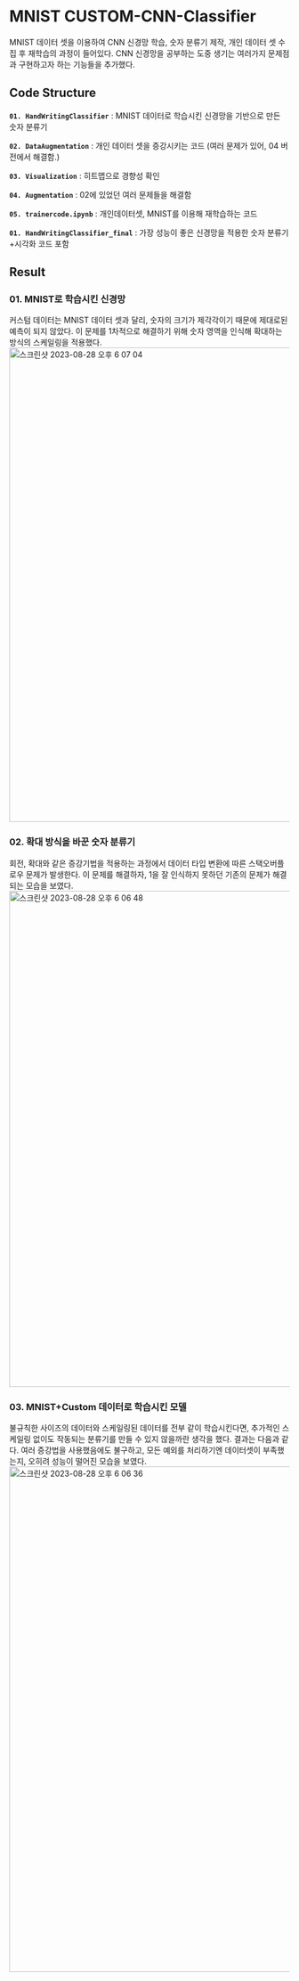# MNIST CUSTOM-CNN-Classifier

MNIST 데이터 셋을 이용하여 CNN 신경망 학습, 숫자 분류기 제작, 개인 데이터 셋 수집 후 재학습의 과정이 들어있다. CNN 신경망을 공부하는 도중 생기는 여러가지 문제점과 구현하고자 하는 기능들을 추가했다. 

## Code Structure

**`01. HandWritingClassifier`** : MNIST 데이터로 학습시킨 신경망을 기반으로 만든 숫자 분류기 

**`02. DataAugmentation`** : 개인 데이터 셋을 증강시키는 코드 (여러 문제가 있어, 04 버전에서 해결함.)

**`03. Visualization`** : 히트맵으로 경향성 확인

**`04. Augmentation`** : 02에 있었던 여러 문제들을 해결함 

**`05. trainercode.ipynb`** : 개인데이터셋, MNIST를 이용해 재학습하는 코드

**`01. HandWritingClassifier_final`** : 가장 성능이 좋은 신경망을 적용한 숫자 분류기+시각화 코드 포함

## Result
### 01. MNIST로 학습시킨 신경망
커스텀 데이터는 MNIST 데이터 셋과 달리, 숫자의 크기가 제각각이기 때문에 제대로된 예측이 되지 않았다. 이 문제를 1차적으로 해결하기 위해 숫자 영역을 인식해 확대하는 방식의 스케일링을 적용했다. 
<img width="852" alt="스크린샷 2023-08-28 오후 6 07 04" src="https://github.com/Tonnonssi/MNISTCUSTOM-CNN-Classifier/assets/126959470/bf9e7dcf-1789-49db-8345-7a0af6b4c1bd">

### 02. 확대 방식을 바꾼 숫자 분류기
회전, 확대와 같은 증강기법을 적용하는 과정에서 데이터 타입 변환에 따른 스택오버플로우 문제가 발생한다. 이 문제를 해결하자, 1을 잘 인식하지 못하던 기존의 문제가 해결되는 모습을 보였다. 
<img width="891" alt="스크린샷 2023-08-28 오후 6 06 48" src="https://github.com/Tonnonssi/MNISTCUSTOM-CNN-Classifier/assets/126959470/54621f66-9f2c-4dd8-9f2e-d65a69e47d9b">

### 03. MNIST+Custom 데이터로 학습시킨 모델
불규칙한 사이즈의 데이터와 스케일링된 데이터를 전부 같이 학습시킨다면, 추가적인 스케일링 없이도 작동되는 분류기를 만들 수 있지 않을까란 생각을 했다. 결과는 다음과 같다. 여러 증강법을 사용했음에도 불구하고, 모든 예외를 처리하기엔 데이터셋이 부족했는지, 오히려 성능이 떨어진 모습을 보였다.
<img width="908" alt="스크린샷 2023-08-28 오후 6 06 36" src="https://github.com/Tonnonssi/MNISTCUSTOM-CNN-Classifier/assets/126959470/aca3ac3c-7d6c-44a0-9c8f-6f8f30402ac0">


